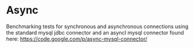 # Async
Benchmarking tests for synchronous and asynchronous connections using the standard mysql jdbc connector and an asyncl mysql connector found here: https://code.google.com/p/async-mysql-connector/
